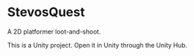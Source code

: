 # StevosQuest
A 2D platformer loot-and-shoot.

This is a Unity project. Open it in Unity through the Unity Hub.
